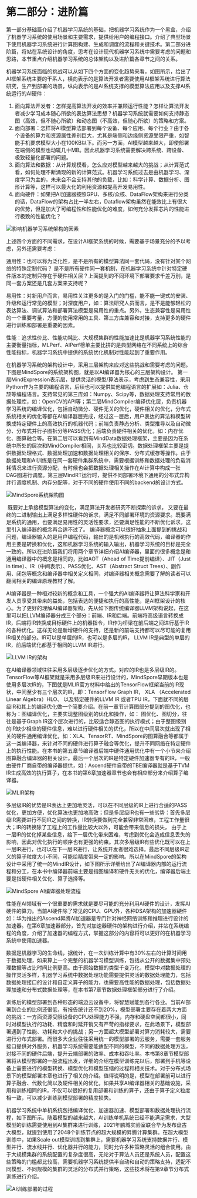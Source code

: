 # 第二部分：进阶篇

第一部分基础篇介绍了机器学习系统的基础，把机器学习系统作为一个黑盒，介绍了机器学习系统的使用场景和主要需求，提供给用户的编程接口。介绍了典型场景下使用机器学习系统进行计算图构建、生成和调度的流程和关键技术。第二部分进阶篇，将站在系统设计的角度，思考在设计现代机器学习系统中需要考虑的问题和思路，本节重点介绍机器学习系统的总体架构以及进阶篇各章节之间的关系。

机器学习系统面临的挑战可以从如下四个方面的变化趋势来看，如图所示，给出了AI框架系统主要的干系人，横向表示的是算法开发者需要使用AI框架系统进行算法研究，生产到部署的场景，纵向表示的是AI系统支撑的模型算法应用以及支撑AI系统运行的AI硬件：

1. 面向算法开发者：怎样提高算法开发的效率并兼顾运行性能？怎样让算法开发者减少学习成本随心所欲的表达算法思想？机器学习系统就需要如何支持静态图（高效，但不随心所欲）和动态图（不高效，但随心所欲）的策略和方案。
2. 面向部署：怎样将AI模型算法部署到每个设备、每个应用、每个行业？由于各个设备的算力和资源属性差别巨大，尤其是端侧和边缘侧资源受限严重，如智能手机要求模型大小在100KB以下。而另一方面，AI模型越来越大，即使部署在端侧的模型也动辄几十MB。因此机器学习系统需要解决跨系统、跨设备、极致轻量化部署的问题。
3. 面向算法和数据：从计算规模看，怎么应对模型越来越大的挑战；从计算范式看，如何处理不断涌现的新的计算范式。机器学习系统过去是由机器学习、深度学习为主的，未来会不会支持其他的负载，比如：科学计算、数据分析、图形计算等，这样可以最大化的利用资源和提高开发易用性。
4. 面向硬件：如果把AI加速器按照GPU、多核/众核、DataFlow架构来进行分类的话，DataFlow的架构占比一半左右，Dataflow架构虽然在能效比上有很大的优势，但是加大了可编程性和性能优化的难度，如何充分发挥芯片的性能进行极致的性能优化？

![影响机器学习系统架构的因素](../img/Advanced/preface3_1.png)

​      上述四个方面的不同需求，在设计AI框架系统的时候，需要基于场景充分的予以考虑，另外还需要考虑：

通用性：也可以称为泛化性，是不是所有的模型算法同一套代码，没有针对某个网络的特殊定制代码？ 是不是所有硬件同一套机制，在机器学习系统中针对特定硬件版本的定制只存在于硬件相关层？上面提到的不同环境下部署要求千差万别，是同一套方案还是几套方案来支持呢？

易用性：对新用户而言，易用性关注更多的是入门的门槛，能不能一键式的安装、升级和运行常见的模型；对深度用户，如：算法研究人员而言，是不是能够轻松的表达算法、调试算法和部署算法模型是易用性的重点。另外，生态兼容性是易用性的一个重要考量，方便的使用常用的工具、第三方库兼容和对接，支持更多的硬件进行训练和部署是重要的因素。

性能：追求性价比、性能功耗比、大规模集群的性能加速比是机器学习系统性能的主要衡量指标，MLPerf、AIPerf榜单主要比拼的是典型网络在不同系统上的综合性能指标，机器学习系统中提供的系统优化机制对性能起到了重要作用。

​		在机器学习系统的架构设计中，采用三层架构来应对这些挑战和需要考虑的问题。 下图是MindSpore的系统架构图，就是以AI编译器为核心的三层架构设计。
​		第一层MindExpression表示层，提供灵活的模型/算法表示，考虑到生态兼容性，采用Python作为主要的编程语言，后续也可以提供其他编程语言的扩展如：Julia、仓颉等编程语言。支持常见的第三库如：Numpy、Scipy等，数据处理支持常用的数据处理库，如：OpenCV的API等；
​		第二层MindCompiler编译优化层，负责机器学习系统的编译优化，包括自动微分、硬件无关的优化，硬件相关的优化，分布式系统相关的优化等都在AI编译器层完成，经过这一层后，用户表达的算法和模型转换成特定硬件上的高效执行的机器代码；前端负责静态分析、类型推导以及自动微分、分布式并行子图拆分等PASS优化；后端负责硬件相关的优化，如：内存优化、图算融合等。在第二层可以看到有MindData数据处理框架，主要是因为在系统中所处的层次和MindCompiler相同，关系也比较密切。数据处理框架主要是提供数据处理格式、数据处理加速和数据处理相关的保序、分布式缓存等操作。由于数据处理和AI训练是在同一套硬件集群系统中，需要根据训练和数据处理的负载消耗情况来进行资源分配，有时候也会把数据处理相关操作在AI计算中构成一张DAG图进行调度。
​		第三层MindRT运行时，提供不同部署环境下通用的分布式异构并行调度机制、内存分配等，对于不同的硬件使用不同的backend的设计方式。

![MindSpore系统架构图](../img/Advanced/preface3_arc.png )

​		既要对上承接模型算法的变化，满足算法开发者研究不断探索的诉求， 又要在最终的二进制输出上满足多样性硬件的诉求，满足不同部署环境的资源要求。既要满足系统的通用，也要满足易用性的灵活性要求，还要满足性能的不断优化诉求，这里引入编译器的概念再合适不过了。 编译器概念可以很好抽象上面提到的挑战和问题，编译器输入的是用户编程代码，输出的是机器执行的高效代码，编译器的作用主要是转换和优化，这和机器学习系统的输入输出，机器学习系统的目标是完全一致的。所以在进阶篇我们将用两个章节详细介绍AI编译器，里面的很多概念是和通用编译器中的概念是相同的，比如AOT（Ahead of Time提前编译）、JIT（Just in time）、IR（中间表示）、PASS优化、AST（Abstract Struct Trees）、副作用、闭包等概念和编译器中相关定义相同，对编译器相关概念需要了解的读者可以翻阅相关的编译原理教材了解。

​			AI编译器是一种相对较新的概念和工具，一个强大的AI编译器将让算法科学家和开发人员享受其带来的益处，包括表达的便捷和执行的高性能，是AI框架设计的核心。为了更好的理解AI编译器架构，先从如下图传统编译器LLVM架构说起，在这里可以把LLVM编译器分成三个部分：前端、IR和后端。前端将高级语言转换成IR，后端将IR转换成目标硬件上的机器指令，IR作为桥梁在前后端之间进行基于IR的各种优化。这样无论是新增硬件的支持，还是新的前端支持都可以尽可能的复用IR相关的部分。IR可以是单层的IR，也可以是多层的IR， LLVM IR是典型的单层的IR，前后端优化都基于相同的LLVM IR进行。

![LLVM IR的架构](../img/Advanced/preface3_2.png )

​			在AI编译器领域往往采用多层级逐步优化的方式，对应的IR也是多层级IR的。TensorFlow等AI框架就是采用多层级IR来进行设计的，MindSpore早期版本也是使用多层次IR的，下图就是MLIR官方材料中给出的TensorFlow框架当前的IR现状，中间至少有三个层次的IR，即：TensorFlow Graph  IR， XLA （Accelerated Linear Algebra）HLO、 以及特定硬件的LLVM IR 或者TPU  IR，下面就不同的层级IR和其上的编译优化做一个简要介绍。在前一章节计算图部分提到的图优化，也称为：图编译优化，主要实现整图级别的优化和操作，如： 图优化、图切分，往往是基于Graph IR这个层次进行的，比较适合静态图的执行模式；由于整图级别的IR缺少相应的硬件信息，难以进行硬件相关的优化，所以在中间层次就出现了相关的硬件通用编译优化，如：XLA、TensorRT、MindSpore的图算融合等都属于这一类编译器，来针对不同的硬件进行算子融合等优化，提升不同网络在特定硬件上的执行性能。在本书的第五章节编译器后端中硬件通用优化中有一个小节来介绍图算融合编译器的相关设计。最后一个层次的IR是特定硬件加速器专有的IR，一般由硬件厂商自带的编译器提供，如：Ascend硬件自带的TBE编译器就是基于TVM IR生成高效的执行算子，在本书的第6章加速器章节也会有相应部分来介绍算子编译器。

![MLIR架构](../img/Advanced/preface3_3.png)

​			多层级IR的优势是IR表达上更加地灵活，可以在不同层级的IR上进行合适的PASS优化，更加方便，优化算法也更加地高效；但是多层级IR也有一些劣势：首先多层级IR需要进行不同IR之间的转换，IR转换要做到完全兼容非常困难，工程工作量很大；IR的转换除了工程上的工作量比较大以外，可能会带来信息的损失， 由于上一层IR的优化掉某些信息，给下一层优化带来困难，考虑到优化会造成信息丢失的影响，因此对优化执行的顺序也有更强的约束。其次多层级IR有些优化既可以在上一层IR进行，也可以在下一层IR进行，让系统开发者很难选择。最后不同层级IR定义的算子粒度大小不同，可能给精度带来一定的影响。所以在MindSpore的架构设计中采用了统一的MindIR设计，如下图所示详细给出了AI编译器内部的运行流程和分工，在本书中编译器前端主要是指图编译和硬件无关的优化，编译器后端主要是指硬件相关优化、算子选择等。

![MindSpore AI编译器处理流程](../img/Advanced/preface3_4.png )

​      性能在AI领域有一个很重要的需求就是要尽可能的充分利用AI硬件的设计，发挥AI硬件的算力。当前AI硬件除了常见的CPU、GPU外，各种DSA架构的加速器硬件如：华为推出的Ascend昇腾AI加速器是专门针对神经网络训练和推理进行设计的加速器。在第6章加速器部分，首先对加速器硬件的架构进行介绍，并站在系统编程的角度，介绍了加速器的编程方式，掌握这部分的内容将可以更好的在机器学习系统中使用加速器。

数据是机器学习的生命线，据统计，在一次训练计算中有30%左右的计算时间用于数据处理，如果算上一个完整的机器学习模型训练，包括从公开的数据集中预处理数据等占比时间比例更高。由于原始数据的类型千变万化，模型中对数据处理的操作灵活多样，机器学习系统中数据处理功能需要提供灵活的数据处理能力，包括数据处理接口的设计和自定义算子的能力，也需要高性能的数据处理，包括数据处理加速和分布式数据处理等，在本书第7章节数据处理框架部分进行了介绍。

训练后的模型部署到各种形态的端边云设备中，将智慧赋能到各行各业。当前AI部署到企业的比例还很低，有报告统计还不到20%，模型部署主要存在着两大方面的挑战：一方面资源受限设备的CPU处理能力不强，内存和硬盘空间都很小，同时对模型执行的功耗、精度和时延开销又有严苛的指标要求，在此场景下，模型部署遇到了性能、功耗和大小的挑战；另一方面超大模型部署对算力消耗较大，需要进行分布式部署。而很多大企业往往采用统一的模型部署的云服务，需要一套服务接口提供对外服务，机器学习系统需要能适配不同的模型，不同的数据处理方法，对接不同的硬件后端，提升云端部署的效率、成本和吞吐率。本书第8章节模型部署将从模型部署的一般流程出发，详细的介绍在模型训练完以后，部署到手机等设备上需要进行的模型转换、模型优化和模型压缩的过程和相关技术。对于分布式场景下的模型部署本章也进行了相关的介绍。值得说明的是，模型在部署前可以进行算子融合、代数化简以及硬件相关的优化，如果共享AI编译器相关的基础设施，采用和训练相同的IR，不仅可以很好的复用部署和训练的算子，还由于算子定义粒度相一致，可以减少训练到模型部署的精度损失。

机器学习系统中单机系统包括编译优化、加速器加速、模型部署和数据处理执行流程，如下图所示。随着模型的越来越大，AI训练单机系统已经不能满足需求，大型模型的训练需要使用到AI集群来进行训练，2021年鹏城实验室联合华为发布盘古大模型，就提到使用了2048个训练节点的超大规模的昇腾计算集群。在超大模型训练中，如果Scale out模型训练到集群上，需要机器学习系统支持数据并行、模型并行、流水线并行、优化器并行的能力，同时允许多种策略灵活的组合使用。由于大规模集群的系统配置的复杂度很高，无论对于算法人员还是系统人员，配置这些策略的门槛都比较高，需要机器学习系统提供半自动和自动的策略支持，适配不同模型、不同规模的集群的灵活的分布式并行策略，这些技术将在第9章节分布式训练进行介绍。

![AI训练部署的过程](../img/Advanced/preface3_5.png "图. MindSpore AI编译器分层架构")
